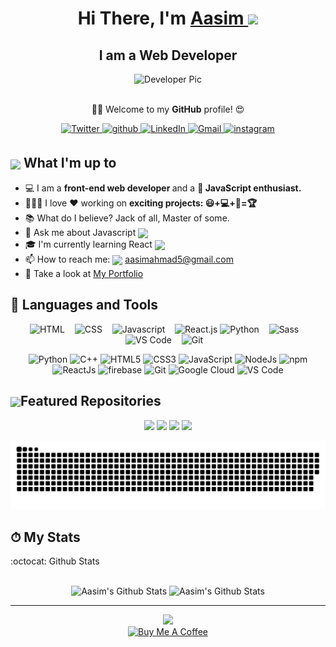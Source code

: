 <div align="center">
    <h1>Hi There, I'm 
        <a href="https://aasimahmad.netlify.app" target="_blank">
            Aasim
        </a> 
        <img src="https://media.giphy.com/media/hvRJCLFzcasrR4ia7z/giphy.gif" width="32">
    </h1>
    <h2 align="center">I am a Web Developer</h2>
    <img alt="Developer Pic" src="https://user-images.githubusercontent.com/49222186/110210369-58458c80-7eb7-11eb-9d6e-2129358b3098.png" width="350"/>
    <br/><br/>
    <p>🙏🏻 Welcome to my <b>GitHub</b> profile! 😍</p>
    <div>
        <a href="https://twitter.com/MdAasimAhmad" target="_blank">
        <img alt="Twitter" src="https://img.shields.io/badge/twitter-%231DA1F2.svg?&style=for-the-badge&logo=twitter&logoColor=white" />
        </a>
        <a href="https://github.com/aasimahmad" target="_blank">
        <img src=https://img.shields.io/badge/github-%2324292e.svg?&style=for-the-badge&logo=github&logoColor=white alt=github style="margin-bottom: 5px;" />
        </a>
        <a href="https://www.linkedin.com/in/aasimahmad" target="_blank">
        <img alt="LinkedIn" src="https://img.shields.io/badge/linkedin-%230077B5.svg?&style=for-the-badge&logo=linkedin&logoColor=white" />
        </a>
        <a href="mailto:aasimahmad5@gmail.com" target="_blank">
        <img alt="Gmail" src="https://img.shields.io/badge/-Gmail-D14836?style=for-the-badge&logo=Gmail&logoColor=white" />
        </a>
<!--
        <a href="https://medium.com/@username" target="_blank">
        <img alt="Medium" src="https://img.shields.io/badge/medium-%2312100E.svg?&style=for-the-badge&logo=medium&logoColor=white" />
        </a> 
        <a href="https://dribbble.com/aasimahmad">
        <img alt="Dribbble" src="https://img.shields.io/badge/dribble-%23EA4C89.svg?&style=for-the-badge&logo=dribbble&logoColor=white"></a>
        <a href="https://t.me/aasimahmad">
        <img alt="Telegram" src="https://img.shields.io/badge/telegram-%232CA5E0.svg?&style=for-the-badge&logo=telegram&logoColor=white">
        </a>
-->
        <a href="https://www.instagram.com/not.aasim/" target="_blank">
        <img src=https://img.shields.io/badge/instagram-%23000000.svg?&style=for-the-badge&logo=instagram&logoColor=white alt=instagram style="margin-bottom: 5px;" />
        </a>
    </div>
</div>

<div>
    <div>
        <h2><img align="center"
                src="https://emojis.slackmojis.com/emojis/images/1584726375/8272/blob-cool.gif?1584726375" width="28" />
            What I'm up to</h2>
        <ul>
            <li> 💻 I am a <b> front-end web developer </b> and a 📱<b> JavaScript enthusiast. </b> </li>
            <li> 👨🏻‍💻 I love ❤ working on <b> exciting projects: 😃+💻+🧠=🏆 </b> </li>
            <li> 📚 What do I believe? Jack of all, Master of some.</li>
            <li> 💬 Ask me about Javascript <img align="center"
                    src="https://emojis.slackmojis.com/emojis/images/1450441296/151/javascript.png?1450441296"
                    width="16" /></li>
            <li> 🎓 I'm currently learning React <img align="center"
                    src="https://emojis.slackmojis.com/emojis/images/1473950148/1161/react.png?1473950148"
                    width="16" /></li>
            <li>📫 How to reach me: <img align="center"
                    src="https://emojis.slackmojis.com/emojis/images/1450319444/38/gmail.png?1450319444" width="17" />
                <a href="mailto:aasimahmad5@gmail.com" target="_blank">aasimahmad5@gmail.com</a></li>
            <li>👀 Take a look at <a href="https://aasim5.netlify.app/" target="_blank">My Portfolio</a></li>
<!--             <li>📄 Here's my <a href="" target="_blank">Resume</a></li> -->
        </ul>
    </div>
    <div>
        <h2>🧰 Languages and Tools</h2>
        <p align="center">
            <img src="https://upload.wikimedia.org/wikipedia/commons/6/61/HTML5_logo_and_wordmark.svg" alt="HTML"
                width="48" />&nbsp;&nbsp;&nbsp
            <img src="https://upload.wikimedia.org/wikipedia/commons/d/d5/CSS3_logo_and_wordmark.svg" alt="CSS"
                width="35" />&nbsp;&nbsp;&nbsp
            <img src="https://upload.wikimedia.org/wikipedia/commons/9/99/Unofficial_JavaScript_logo_2.svg" width="48"
                alt="Javascript" />&nbsp;&nbsp;&nbsp
            <img src="https://raw.githubusercontent.com/github/explore/80688e429a7d4ef2fca1e82350fe8e3517d3494d/topics/reactjs/reactjs.png"
                alt="React.js" width="55" />
            <!--
        <img src="https://avatars1.githubusercontent.com/u/14101776?s=200&v=4" alt="Flutter"
                width="48" />&nbsp;&nbsp;&nbsp
            <img src="https://avatars1.githubusercontent.com/u/45120?s=200&v=4" alt="Mongo DB"
                width="48" />&nbsp;&nbsp;&nbsp
            <img src="https://raw.githubusercontent.com/github/explore/80688e429a7d4ef2fca1e82350fe8e3517d3494d/topics/nodejs/nodejs.png"
                alt="Node.js" width="48" />&nbsp;&nbsp;&nbsp
            <img src="https://cdn.jsdelivr.net/npm/programming-languages-logos@0.0.3/src/java/java_64x64.png" width="48"
                alt="Java" />&nbsp;&nbsp;&nbsp
            <img src="https://avatars1.githubusercontent.com/u/1609975?s=200&v=4" width="48"
                alt="Dart" />&nbsp;&nbsp;&nbsp
            -->
            <img src="https://upload.wikimedia.org/wikipedia/commons/c/c3/Python-logo-notext.svg" alt="Python"
                width="48" />&nbsp;&nbsp;&nbsp
            <img src="https://upload.wikimedia.org/wikipedia/commons/9/96/Sass_Logo_Color.svg" alt="Sass"
                width="48" />&nbsp;&nbsp;&nbsp
            <img src="https://upload.wikimedia.org/wikipedia/commons/9/9a/Visual_Studio_Code_1.35_icon.svg" alt="VS Code" width="50" />&nbsp;&nbsp;&nbsp
            <img src="https://upload.wikimedia.org/wikipedia/commons/3/3f/Git_icon.svg" alt="Git"
                width="48" />&nbsp;&nbsp;&nbsp
        </p>
<p align="center"> 
 <img alt="Python" src="https://img.shields.io/badge/python-%2314354C.svg?style=for-the-badge&logo=python&logoColor=white"/>
  <img alt="C++" src="https://img.shields.io/badge/c++-%23ED8B00.svg?&style=for-the-badge&logo=C++&logoColor=red" />
<img alt="HTML5" src="https://img.shields.io/badge/html5-%23E34F26.svg?&style=for-the-badge&logo=html5&logoColor=white" />
 <img alt="CSS3" src="https://img.shields.io/badge/css3-%231572B6.svg?&style=for-the-badge&logo=css3&logoColor=white" />
 <img alt="JavaScript" src="https://img.shields.io/badge/javascript-%23323330.svg?&style=for-the-badge&logo=javascript&logoColor=%23F7DF1E" />
 <img alt="NodeJs" src="https://img.shields.io/badge/Node.js-339933?style=for-the-badge&logo=nodedotjs&logoColor=white" />
    <img alt="npm" src="https://img.shields.io/badge/npm-CB3837?style=for-the-badge&logo=npm&logoColor=white" />
    <img alt="ReactJs" src="https://img.shields.io/badge/React-20232A?style=for-the-badge&logo=react&logoColor=61DAFB" />
    <img alt="firebase" src="https://img.shields.io/badge/firebase-ffca28?style=for-the-badge&logo=firebase&logoColor=black" />
    <img alt="Git" src="https://img.shields.io/badge/Git-F05032?style=for-the-badge&logo=git&logoColor=white" />
    <img alt="Google Cloud" src="https://img.shields.io/badge/Google_Cloud-4285F4?style=for-the-badge&logo=google-cloud&logoColor=white" />
    <img alt="VS Code" src="https://img.shields.io/badge/Visual_Studio_Code-0078D4?style=for-the-badge&logo=visual%20studio%20code&logoColor=white" />
    
<!--
    <img alt="Java" src="https://img.shields.io/badge/java-%23ED8B00.svg?&style=for-the-badge&logo=java&logoColor=white" />
    <img alt="TypeScript" src="https://img.shields.io/badge/-TypeScript-blue?&style=for-the-badge&logo=typescript&logoColor=white" />
    <img alt="Numpy" src="https://img.shields.io/badge/Numpy-777BB4?style=for-the-badge&logo=numpy&logoColor=white" />
    <img alt="Pandas" src="https://img.shields.io/badge/Pandas-2C2D72?style=for-the-badge&logo=pandas&logoColor=white" />
    <img alt="MongoDB" src="https://img.shields.io/badge/MongoDB-lightgreen?style=for-the-badge&logo=mongodb&logoColor=4EA94B" />
    <img alt="Express.js" src="https://img.shields.io/badge/Express.js-000000?style=for-the-badge&logo=express&logoColor=white" />
    <img alt="Jupyter" src="https://img.shields.io/badge/Jupyter-F37626.svg?&style=for-the-badge&logo=Jupyter&logoColor=white" />
    <img alt="IntelliJIDEA" src="https://img.shields.io/badge/IntelliJIDEA-000000.svg?style=for-the-badge&logo=intellij-idea&logoColor=white" />
-->
</p>
    </div>  
    <div>
        <h2><img align="center" width="35"
                src="https://emojis.slackmojis.com/emojis/images/1531847048/4223/blob-100.gif?1531847048" />Featured
            Repositories</h2>
        <p align="center">
            <a href="https://github.com/aasimahmad/Md-Aasim-Ahmad">
                <img src="https://github-readme-stats.vercel.app/api/pin/?username=aasimahmad&repo=Md-Aasim-Ahmad&theme=dark" /></a>
            <a href="https://github.com/aasimahmad/Wordle-Clone">
                <img
                    src="https://github-readme-stats.vercel.app/api/pin/?username=aasimahmad&repo=Wordle-Clone&theme=dark" /></a>
            <a href="https://github.com/aasimahmad/Task-Organiser">
                <img src="https://github-readme-stats.vercel.app/api/pin/?username=aasimahmad&repo=Task-Organiser&theme=dark" /></a>
            <a href="https://github.com/aasimahmad/covid-tracker">
                <img
                    src="https://github-readme-stats.vercel.app/api/pin/?username=aasimahmad&repo=covid-tracker&theme=dark" /></a>
        </p>
        <img src="https://github.com/kothariji/kothariji/blob/master/github-user-contribution.svg">
    </div>
    <div>
        <h2>⏱ My Stats
        </h2>
    </div>
    <div>
            <summary>
                :octocat: Github Stats
            </summary>
            <br />
            <p align="center">
                <img height="160" alt="Aasim's Github Stats"
                    src="https://github-readme-stats.vercel.app/api?username=aasimahmad&show_icons=true&hide_border=true&theme=dark&count_private=true" />
                <img alt="Aasim's Github Stats" height="160"
                    src="https://github-readme-stats.vercel.app/api/top-langs/?username=aasimahmad&hide=assembly&layout=compact&theme=dark" />
            </p>
    </div>
</div>

<hr />
<div align="center">
    <img src="https://komarev.com/ghpvc/?username=aasimahmad&color=brightgreen&style=flat-square&label=PROFILE+VIEWS +"
        width="130" /><br />
    <a href="https://www.buymeacoffee.com/aasimahmad" target="_blank"><img
            src="https://cdn.buymeacoffee.com/buttons/default-red.png" alt="Buy Me A Coffee" width="200"></a>
</div>
